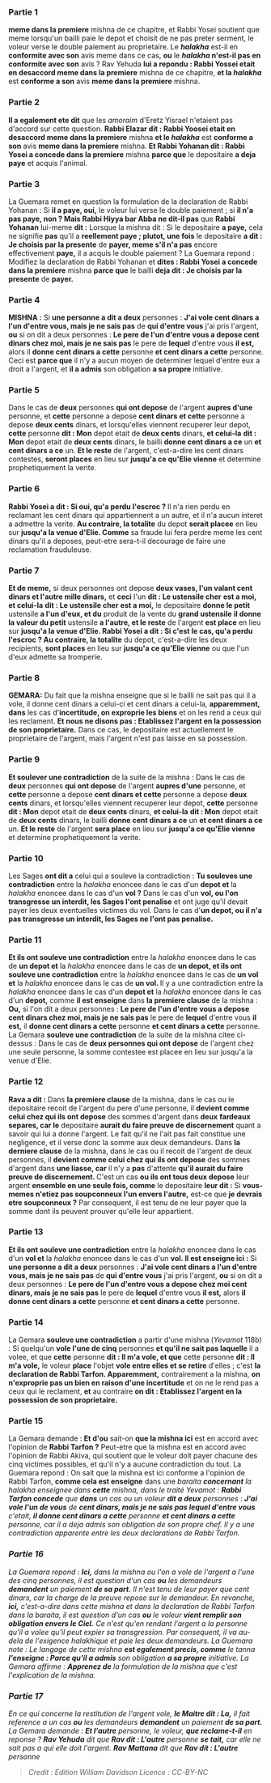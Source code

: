 
### Partie 1
<b>meme dans la premiere</b> mishna de ce chapitre, et Rabbi Yosei soutient que meme lorsqu'un bailli paie le depot et choisit de ne pas preter serment, le voleur verse le double paiement au proprietaire. Le <b><i>halakha</i></b> est-il en <b>conformite avec son</b> avis meme dans ce cas, <b>ou</b> le <b><i>halakha</i> n'est-il pas en conformite avec son</b> avis ? Rav Yehuda <b>lui a repondu : Rabbi Yossei etait en desaccord meme dans la premiere</b> mishna de ce chapitre, <b>et la <i>halakha</i></b> est <b>conforme a son</b> avis <b>meme dans la premiere</b> mishna.

### Partie 2
<b>Il a egalement ete dit</b> que les <i>amoraim</i> d'Eretz Yisrael n'etaient pas d'accord sur cette question. <b>Rabbi Elazar dit : Rabbi Yoosei etait en desaccord meme dans la premiere</b> mishna <b>et le <i>halakha</i></b> est <b>conforme a son</b> avis <b>meme dans la premiere</b> mishna. <b>Et Rabbi Yohanan dit : Rabbi Yosei a concede dans la premiere</b> mishna <b>parce que</b> le depositaire <b>a deja paye</b> et acquis l'animal.

### Partie 3
La Guemara remet en question la formulation de la declaration de Rabbi Yohanan : Si <b>il a paye, oui,</b> le voleur lui verse le double paiement ; si <b>il n'a pas paye, non ? Mais Rabbi Hiyya bar Abba ne dit-il pas</b> que <b>Rabbi Yohanan</b> lui-meme <b>dit :</b> Lorsque la mishna dit : Si le depositaire <b>a paye,</b> cela ne signifie <b>pas</b> qu'il a <b>reellement paye ; plutot, une fois</b> le depositaire <b>a dit : Je choisis par la presente</b> de <b>payer, meme s'il n'a pas</b> encore effectivement <b>paye,</b> il a acquis le double paiement ? La Guemara repond : Modifiez la declaration de Rabbi Yohanan et <b>dites : Rabbi Yosei a concede dans la premiere</b> mishna <b>parce que</b> le bailli <b>deja dit : Je choisis par la presente</b> de <b>payer.</b>

### Partie 4
<strong>MISHNA :</strong> Si <b>une personne a dit a deux</b> personnes : <b>J'ai vole cent dinars a l'un d'entre vous, mais je ne sais pas</b> de <b>qui d'entre vous</b> j'ai pris l'argent, <b>ou</b> si on dit a deux personnes : <b>Le pere de l'un d'entre vous a depose cent dinars chez moi, mais je ne sais pas</b> le pere de <b>lequel</b> d'entre vous <b>il est,</b> alors il <b>donne cent dinars a cette</b> personne <b>et cent dinars a cette</b> personne. Ceci est <b>parce que</b> il n'y a aucun moyen de determiner lequel d'entre eux a droit a l'argent, et <b>il a admis</b> son obligation <b>a sa propre</b> initiative.

### Partie 5
Dans le cas de <b>deux</b> personnes <b>qui ont depose</b> de l'argent <b>aupres d'une</b> personne, et <b>cette</b> personne a depose <b>cent dinars et cette</b> personne a depose <b>deux cents</b> dinars, et lorsqu'elles viennent recuperer leur depot, <b>cette</b> personne <b>dit : Mon</b> depot etait de <b>deux cents</b> dinars, <b>et celui-la</b> <b>dit : Mon</b> depot etait de <b>deux cents</b> dinars, le bailli <b>donne cent dinars a ce</b> un <b>et cent dinars a ce</b> un. <b>Et le reste</b> de l'argent, c'est-a-dire les cent dinars contestes, <b>seront places</b> en lieu sur <b>jusqu'a ce qu'Elie vienne</b> et determine prophetiquement la verite.

### Partie 6
<b>Rabbi Yosei a dit : Si oui, qu'a perdu l'escroc ? </b> Il n'a rien perdu en reclamant les cent dinars qui appartiennent a un autre, et il n'a aucun interet a admettre la verite. <b>Au contraire, la totalite</b> du depot <b>serait placee</b> en lieu sur <b>jusqu'a la venue d'Elie. Comme</b> sa fraude lui fera perdre meme les cent dinars qu'il a deposes, peut-etre sera-t-il decourage de faire une reclamation frauduleuse.

### Partie 7
<b>Et de meme,</b> si deux personnes ont depose <b>deux vases, l'un valant cent dinars et l'autre mille dinars,</b> et <b>ceci</b> l'un <b>dit : Le ustensile cher</b> <b>est a moi, et celui-la</b> <b>dit : Le ustensile cher</b> <b>est a moi,</b> le depositaire <b>donne le petit</b> ustensile <b>a l'un d'eux, et du</b> produit de la vente du <b>grand ustensile</b> <b>il donne la valeur du petit</b> ustensile <b>a l'autre, et le reste</b> de l'argent <b>est place</b> en lieu sur <b>jusqu'a la venue d'Elie. Rabbi Yosei a dit : Si c'est le cas, qu'a perdu l'escroc ? Au contraire, la totalite</b> du depot, c'est-a-dire les deux recipients, <b>sont places</b> en lieu sur <b>jusqu'a ce qu'Elie vienne</b> ou que l'un d'eux admette sa tromperie.

### Partie 8
<strong>GEMARA:</strong> Du fait que la mishna enseigne que si le bailli ne sait pas qui il a vole, il donne cent dinars a celui-ci et cent dinars a celui-la, <b>apparemment, dans</b> les cas d'<b>incertitude, on exproprie les biens</b> et on les rend a ceux qui les reclament. <b>Et nous ne disons pas : Etablissez l'argent en la possession de son proprietaire.</b> Dans ce cas, le depositaire est actuellement le proprietaire de l'argent, mais l'argent n'est pas laisse en sa possession.

### Partie 9
<b>Et soulever une contradiction</b> de la suite de la mishna : Dans le cas de <b>deux</b> personnes <b>qui ont depose</b> de l'argent <b>aupres d'une</b> personne, et <b>cette</b> personne a depose <b>cent dinars et cette</b> personne a depose <b>deux cents</b> dinars, et lorsqu'elles viennent recuperer leur depot, <b>cette</b> personne <b>dit : Mon</b> depot etait de <b>deux cents</b> dinars, <b>et celui-la</b> <b>dit : Mon</b> depot etait de <b>deux cents</b> dinars, le bailli <b>donne cent dinars a ce</b> un <b>et cent dinars a ce</b> un. <b>Et le reste</b> de l'argent <b>sera place</b> en lieu sur <b>jusqu'a ce qu'Elie vienne</b> et determine prophetiquement la verite.

### Partie 10
Les Sages <b>ont dit a</b> celui qui a souleve la contradiction : <b>Tu souleves une contradiction</b> entre la <i>halakha</i> enoncee dans le cas d'un <b>depot et</b> la <i>halakha</i> enoncee dans le cas d'un <b>vol ?</b> Dans le cas d'un <b>vol, ou l'on transgresse un interdit, les Sages l'ont penalise</b> et ont juge qu'il devait payer les deux eventuelles victimes du vol. Dans le cas d'<b>un depot, ou il n'a pas transgresse un interdit, les Sages ne l'ont pas penalise.</b>

### Partie 11
<b>Et ils ont souleve une contradiction</b> entre la <i>halakha</i> enoncee dans le cas de <b>un depot et</b> la <i>halakha</i> enoncee dans le cas de <b>un depot, et ils ont souleve une contradiction</b> entre la <i>halakha</i> enoncee dans le cas de <b>un vol et</b> la <i>halakha</i> enoncee dans le cas de <b>un vol. </b> Il y a une contradiction entre la <i>halakha</i> enoncee dans le cas d'un <b>depot et</b> la <i>halakha</i> enoncee dans le cas d'un <b>depot,</b> comme <b>il est enseigne</b> dans <b>la premiere clause</b> de la mishna : <b>Ou,</b> si l'on dit a deux personnes : <b>Le pere de l'un d'entre vous a depose cent dinars chez moi, mais je ne sais pas</b> le pere de <b>lequel</b> d'entre vous <b>il est,</b> il <b>donne cent dinars a cette</b> personne <b>et cent dinars a cette</b> personne. La Gemara <b>souleve une contradiction</b> de la suite de la mishna citee ci-dessus : Dans le cas de <b>deux personnes qui ont depose</b> de l'argent chez une seule personne, la somme contestee est placee en lieu sur jusqu'a la venue d'Elie.

### Partie 12
<b>Rava a dit :</b> Dans <b>la premiere clause</b> de la mishna, dans le cas ou le depositaire recoit de l'argent du pere d'une personne, il <b>devient comme celui chez qui ils ont depose</b> des sommes d'argent dans <b>deux</b> <b>fardeaux separes, car le</b> depositaire <b>aurait du faire preuve de discernement</b> quant a savoir qui lui a donne l'argent. Le fait qu'il ne l'ait pas fait constitue une negligence, et il verse donc la somme aux deux demandeurs. Dans <b>la derniere clause</b> de la mishna, dans le cas ou il recoit de l'argent de deux personnes, il <b>devient comme celui chez qui ils ont depose</b> des sommes d'argent dans <b>une liasse, car</b> il n'y a <b>pas</b> d'attente <b>qu'il aurait du faire preuve de discernement. </b> C'est un cas <b>ou ils ont tous deux depose</b> leur argent <b>ensemble en une seule fois, comme</b> le depositaire <b>leur dit :</b> Si <b>vous-memes n'etiez pas soupconneux l'un envers l'autre,</b> est-ce que <b>je devrais etre soupconneux ?</b> Par consequent, il est tenu de ne leur payer que la somme dont ils peuvent prouver qu'elle leur appartient.

### Partie 13
<b>Et ils ont souleve une contradiction</b> entre la <i>halakha</i> enoncee dans le cas d'un <b>vol et</b> la <i>halakha</i> enoncee dans le cas d'un <b>vol. Il est enseigne ici :</b> Si <b>une personne a dit a deux</b> personnes : <b>J'ai vole cent dinars a l'un d'entre vous, mais je ne sais pas</b> de <b>qui d'entre vous</b> j'ai pris l'argent, <b>ou</b> si on dit a deux personnes : <b>Le pere de l'un d'entre vous a depose chez moi cent dinars, mais je ne sais pas</b> le pere de <b>lequel</b> d'entre vous <b>il est,</b> alors <b>il donne cent dinars a cette</b> personne <b>et cent dinars a cette</b> personne.

### Partie 14
La Gemara <b>souleve une contradiction</b> a partir d'une mishna (<i>Yevamot</i> 118b) : Si quelqu'un <b>vole l'une de cinq</b> personnes <b>et qu'il ne sait pas laquelle</b> il a volee, et que <b>cette</b> personne <b>dit : Il m'a vole, et que</b> cette personne <b>dit : Il m'a vole,</b> le voleur <b>place</b> l'objet <b>vole entre elles et se retire</b> d'elles ; c'est <b>la declaration de Rabbi Tarfon. Apparemment,</b> contrairement a la mishna, <b>on n'exproprie pas un bien en raison d'une incertitude</b> et on ne le rend pas a ceux qui le reclament, <b>et</b> au contraire <b>on dit : Etablissez l'argent en la possession de son proprietaire.</b>

### Partie 15
La Gemara demande : <b>Et d'ou</b> sait-on <b>que la mishna ici</b> est en accord avec l'opinion de <b>Rabbi Tarfon ?</b> Peut-etre que la mishna est en accord avec l'opinion de Rabbi Akiva, qui soutient que le voleur doit payer chacune des cinq victimes possibles, et qu'il n'y a aucune contradiction du tout. La Guemara repond : On sait que la mishna est ici conforme a l'opinion de Rabbi Tarfon, <b>comme cela est enseigne</b> dans une <i>baraita</b> <b>concernant</b> la <i>halakha</i> enseignee dans <b>cette</b> mishna, dans le traité <i>Yevamot</i> : <b>Rabbi Tarfon concede</b> que <b>dans</b> un cas ou un voleur <b>dit a deux</b> personnes : <b>J'ai vole l'un de vous</b> de <b>cent dinars, mais je ne sais pas lequel d'entre vous</b> c'etait, <b>il donne cent dinars a cette</b> personne <b>et cent dinars a cette</b> personne, car il a deja admis son obligation de son propre chef. Il y a une contradiction apparente entre les deux declarations de Rabbi Tarfon.

### Partie 16
La Guemara repond : <b>Ici,</b> dans la mishna ou l'on a vole de l'argent a l'une des cinq personnes, il est question d'un cas <b>ou</b> les demandeurs <b>demandent</b> un paiement <b>de sa part.</b> Il n'est tenu de leur payer que cent dinars, car la charge de la preuve repose sur le demandeur. En revanche, <b>ici,</b> c'est-a-dire dans cette mishna et dans la declaration de Rabbi Tarfon dans la <i>baraita</i>, il est question d'un cas <b>ou</b> le voleur <b>vient remplir son obligation envers le Ciel.</b> Ce n'est qu'en rendant l'argent a la personne qu'il a volee qu'il peut expier sa transgression. Par consequent, il va au-dela de l'exigence halakhique et paie les deux demandeurs. La Guemara note : Le langage de cette mishna <b>est egalement precis, comme</b> le <i>tanna</i> <b>l'enseigne : Parce qu'il a admis</b> son obligation <b>a sa propre</b> initiative. La Gemara affirme : <b>Apprenez de</b> la formulation de la mishna que c'est l'explication de la mishna.

### Partie 17
En ce qui concerne la restitution de l'argent vole, <b>le Maitre dit : La,</b> il fait reference a un cas <b>ou</b> les demandeurs <b>demandent</b> un paiement <b>de sa part.</b> La Gemara demande : <b>Et l'autre</b> personne, le voleur, <b>que reclame-t-il</b> en reponse ? <b>Rav Yehuda</b> dit que <b>Rav dit : L'autre</b> personne <b>se tait,</b> car elle ne sait pas a qui elle doit l'argent. <b>Rav Mattana</b> dit que <b>Rav dit : L'autre</b> personne

>Credit : Edition William Davidson
>Licence : CC-BY-NC